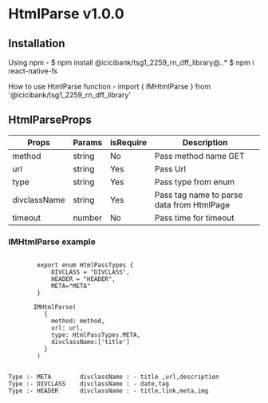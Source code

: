 # HtmlParse v1.0.0

## Installation

Using npm -
$ npm install @icicibank/tsg1_2259_rn_dff_library@*.*.*
$ npm i react-native-fs

How to use HtmlParse function -
import { IMHtmlParse } from '@icicibank/tsg1_2259_rn_dff_library'

## HtmlParseProps

| Props             | Params | isRequire | Description                                             |
| ----------------- | ------ | --------- | ------------------------------------------------------- |
| method            | string | No        | Pass method name GET                                    |
| url               | string | Yes       | Pass Url                                                |
| type              | string | Yes       | Pass type from enum                                     |
| divclassName      | string | Yes       | Pass tag name to parse data from HtmlPage               |
| timeout           | number | No        | Pass time for timeout                                   |


### IMHtmlParse example 

```JS

        export enum HtmlPassTypes {
            DIVCLASS = "DIVCLASS",
            HEADER = "HEADER",
            META="META"
        }

       IMHtmlParse(
          {
            method: method,
            url: url,
            type: HtmlPassTypes.META,
            divclassName:['title']
          }
        )


Type :- META        divclassName : - title ,url,description
Type :- DIVCLASS    divclassName : - date,tag
Type :- HEADER      divclassName : - title,link,meta,img



      
```

